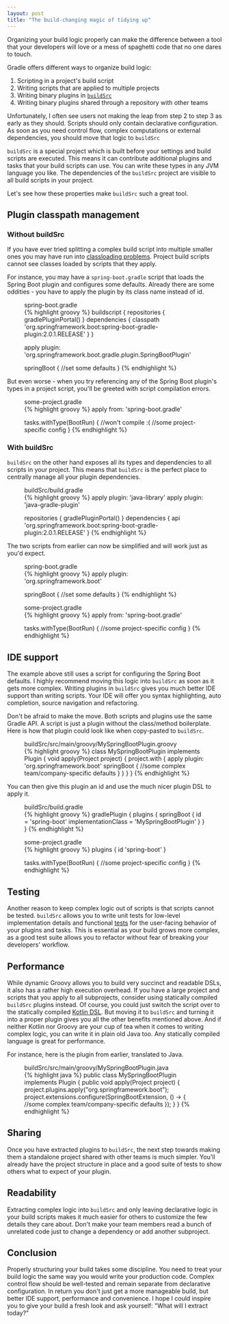 ```yaml
---
layout: post
title: "The build-changing magic of tidying up"
---
```


Organizing your build logic properly can make the difference between a tool that your developers will love or a mess of spaghetti code that no one dares to touch.

Gradle offers different ways to organize build logic:

1. Scripting in a project's build script
2. Writing scripts that are applied to multiple projects
3. Writing binary plugins in [`buildSrc`](https://docs.gradle.org/current/userguide/organizing_build_logic.html#sec:build_sources)
4. Writing binary plugins shared through a repository with other teams

Unfortunately, I often see users not making the leap from step 2 to step 3 as early as they should.
Scripts should only contain declarative configuration.
As soon as you need control flow, complex computations or external dependencies, you should move that logic to `buildSrc`

`buildSrc` is a special project which is built before your settings and build scripts are executed.
This means it can contribute additional plugins and tasks that your build scripts can use.
You can write these types in any JVM language you like.
The dependencies of the `buildSrc` project are visible to all build scripts in your project.

Let's see how these properties make `buildSrc` such a great tool.

## Plugin classpath management

### Without buildSrc

If you have ever tried splitting a complex build script into multiple smaller ones you may have run into [classloading problems](https://github.com/gradle/gradle/issues/1262).
Project build scripts cannot see classes loaded by scripts that they apply.

For instance, you may have a `spring-boot.gradle` script that loads the Spring Boot plugin and configures some defaults.
Already there are some oddities - you have to apply the plugin by its class name instead of id.

<figure>
  <figcaption>spring-boot.gradle</figcaption>
{% highlight groovy %}
buildscript {
    repositories {
        gradlePluginPortal()
    }
    dependencies {
        classpath 'org.springframework.boot:spring-boot-gradle-plugin:2.0.1.RELEASE'
    }
}

apply plugin: 'org.springframework.boot.gradle.plugin.SpringBootPlugin'

springBoot {
  //set some defaults
}
{% endhighlight %}
</figure>

But even worse - when you try referencing any of the Spring Boot plugin's types in a project script, you'll
be greeted with script compilation errors.

<figure>
  <figcaption>some-project.gradle</figcaption>
{% highlight groovy %}
apply from: 'spring-boot.gradle'

tasks.withType(BootRun) { //won't compile :(
  //some project-specific config
}
{% endhighlight %}
</figure>

### With buildSrc

`buildSrc` on the other hand exposes all its types and dependencies to all scripts in your project.
This means that `buildSrc` is the perfect place to centrally manage all your plugin dependencies.

<figure>
  <figcaption>buildSrc/build.gradle</figcaption>
{% highlight groovy %}
apply plugin: 'java-library'
apply plugin: 'java-gradle-plugin'

repositories {
    gradlePluginPortal()
}
dependencies {
    api 'org.springframework.boot:spring-boot-gradle-plugin:2.0.1.RELEASE'
}
{% endhighlight %}
</figure>

The two scripts from earlier can now be simplified and will work just as you'd expect.

<figure>
  <figcaption>spring-boot.gradle</figcaption>
{% highlight groovy %}
apply plugin: 'org.springframework.boot'

springBoot {
  //set some defaults
}
{% endhighlight %}
</figure>

<figure>
  <figcaption>some-project.gradle</figcaption>
{% highlight groovy %}
apply from: 'spring-boot.gradle'

tasks.withType(BootRun) {
  //some project-specific config
}
{% endhighlight %}
</figure>

## IDE support

The example above still uses a script for configuring the Spring Boot defaults.
I highly recommend moving this logic into `buildSrc` as soon as it gets more complex.
Writing plugins in `buildSrc` gives you much better IDE support than writing scripts.
Your IDE will offer you syntax highlighting, auto completion, source navigation and refactoring.

Don't be afraid to make the move. Both scripts and plugins use the same Gradle API.
A script is just a plugin without the class/method boilerplate.
Here is how that plugin could look like when copy-pasted to `buildSrc`.

<figure>
  <figcaption>buildSrc/src/main/groovy/MySpringBootPlugin.groovy</figcaption>
{% highlight groovy %}
class MySpringBootPlugin implements Plugin<Project> {
  void apply(Project project) {
    project.with {
      apply plugin: 'org.springframework.boot'
      springBoot {
        //some complex team/company-specific defaults
      }
    }
  }
}
{% endhighlight %}
</figure>

You can then give this plugin an id and use the much nicer plugin DSL to apply it.

<figure>
  <figcaption>buildSrc/build.gradle</figcaption>
{% highlight groovy %}
gradlePlugin {
    plugins {
        springBoot {
            id = 'spring-boot'
            implementationClass = 'MySpringBootPlugin'
        }
    }
}
{% endhighlight %}
</figure>


<figure>
  <figcaption>some-project.gradle</figcaption>
{% highlight groovy %}
plugins {
  id 'spring-boot'
}

tasks.withType(BootRun) {
  //some project-specific config
}
{% endhighlight %}
</figure>

## Testing

Another reason to keep complex logic out of scripts is that scripts cannot be tested.
`buildSrc` allows you to write unit tests for low-level implementation details and functional [tests](https://guides.gradle.org/testing-gradle-plugins/) for the user-facing behavior
of your plugins and tasks. This is essential as your build grows more complex, as a good test suite
allows you to refactor without fear of breaking your developers' workflow.

## Performance

While dynamic Groovy allows you to build very succinct and readable DSLs, it also has a rather high execution overhead.
If you have a large project and scripts that you apply to all subprojects, consider using statically compiled `buildSrc` plugins instead.
Of course, you could just switch the script over to the statically compiled [Kotlin DSL](https://github.com/gradle/kotlin-dsl).
But moving it to `buildSrc` and turning it into a proper plugin gives you all the other benefits mentioned above.
And if neither Kotlin nor Groovy are your cup of tea when it comes to writing complex logic,
you can write it in plain old Java too. Any statically compiled language is great for performance.

For instance, here is the plugin from earlier, translated to Java.
<figure>
  <figcaption>buildSrc/src/main/groovy/MySpringBootPlugin.java</figcaption>
{% highlight java %}
public class MySpringBootPlugin implements Plugin<Project> {
  public void apply(Project project) {
    project.plugins.apply("org.springframework.boot");
    project.extensions.configure(SpringBootExtension, () -> {
      //some complex team/company-specific defaults
    });
  }
}
{% endhighlight %}
</figure>

## Sharing

Once you have extracted plugins to `buildSrc`, the next step towards making them a standalone project shared with other
teams is much simpler. You'll already have the project structure in place and a good suite of tests to show others what
to expect of your plugin.

## Readability

Extracting complex logic into `buildSrc` and only leaving declarative logic in your build scripts makes it much easier
for others to customize the few details they care about.
Don't make your team members read a bunch of unrelated code just to change a dependency or add another subproject.

## Conclusion

Properly structuring your build takes some discipline.
You need to treat your build logic the same way you would write your production code.
Complex control flow should be well-tested and remain separate from declarative configuration.
In return you don't just get a more manageable build, but better IDE support, performance and convenience.
I hope I could inspire you to give your build a fresh look and ask yourself: "What will I extract today?"
